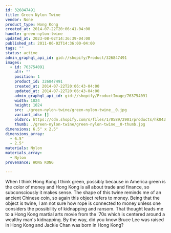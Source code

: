```yaml
---
id: 326847491
title: Green Nylon Twine
vendor: None
product_type: Hong Kong
created_at: 2014-07-22T20:06:41-04:00
handle: green-nylon-twine
updated_at: 2023-08-02T14:36:39-04:00
published_at: 2011-06-02T14:36:00-04:00
tags: ""
status: active
admin_graphql_api_id: gid://shopify/Product/326847491
images:
  - id: 763754091
    alt: ""
    position: 1
    product_id: 326847491
    created_at: 2014-07-22T20:06:43-04:00
    updated_at: 2014-07-22T20:06:43-04:00
    admin_graphql_api_id: gid://shopify/ProductImage/763754091
    width: 1024
    height: 1024
    src: ./green-nylon-twine/green-nylon-twine__0.jpg
    variant_ids: []
    oldSrc: https://cdn.shopify.com/s/files/1/0589/2901/products/hk043.jpeg?v=1406074003
    thumb: ./green-nylon-twine/green-nylon-twine__0-thumb.jpg
dimensions: 6.5" x 2.5"
dimensions_array:
  - 6.5"
  - 2.5"
materials: Nylon
materials_array:
  - Nylon
provenance: HONG KONG

---
```


When I think Hong Kong I think green, possibly because in America green is the color of money and Hong Kong is all about trade and finance, so subconsciously it makes sense. The shape of this twine reminds me of an ancient Chinese coin, so again this object refers to money. Being that the object is twine, I am not sure how rope is connected to money unless one considers the possibility of kidnapping and ransom. That thought leads me to a Hong Kong martial arts movie from the '70s which is centered around a wealthy man's kidnapping. By the way, did you know Bruce Lee was raised in Hong Kong and Jackie Chan was born in Hong Kong?